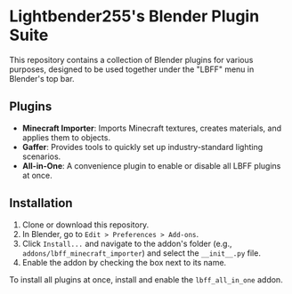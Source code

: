 
# Lightbender255's Blender Plugin Suite

This repository contains a collection of Blender plugins for various purposes, designed to be used together under the "LBFF" menu in Blender's top bar.

## Plugins

* **Minecraft Importer**: Imports Minecraft textures, creates materials, and applies them to objects.
*   **Gaffer**: Provides tools to quickly set up industry-standard lighting scenarios.
*   **All-in-One**: A convenience plugin to enable or disable all LBFF plugins at once.

## Installation

1.  Clone or download this repository.
2.  In Blender, go to `Edit > Preferences > Add-ons`.
3.  Click `Install...` and navigate to the addon's folder (e.g., `addons/lbff_minecraft_importer`) and select the `__init__.py` file.
4.  Enable the addon by checking the box next to its name.

To install all plugins at once, install and enable the `lbff_all_in_one` addon.
